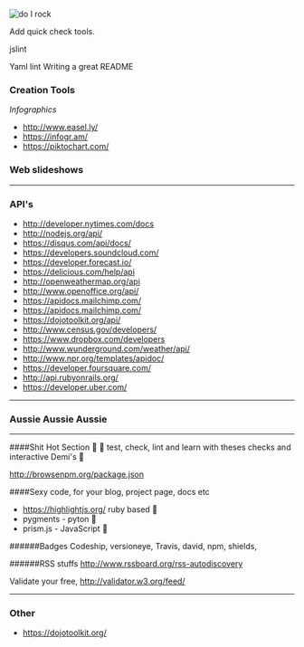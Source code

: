 
 ![do I rock](http://img.shields.io/badge/do%20i%20rock-passing-ff69bd.svg) 


Add quick check tools.

jslint

Yaml lint Writing a great README

### Creation Tools
*Infographics*
* http://www.easel.ly/
* https://infogr.am/
* https://piktochart.com/


### Web slideshows


---
### API's

- http://developer.nytimes.com/docs
- http://nodejs.org/api/
- https://disqus.com/api/docs/
- https://developers.soundcloud.com/
- https://developer.forecast.io/
- https://delicious.com/help/api
- http://openweathermap.org/api
- http://www.openoffice.org/api/
- https://apidocs.mailchimp.com/
- https://apidocs.mailchimp.com/
- https://dojotoolkit.org/api/
- http://www.census.gov/developers/
- https://www.dropbox.com/developers
- http://www.wunderground.com/weather/api/
- http://www.npr.org/templates/apidoc/
- https://developer.foursquare.com/
- http://api.rubyonrails.org/
- https://developer.uber.com/





---

### Aussie Aussie Aussie




---
####Shit Hot Section 💩
💩 test, check, lint and learn with theses checks and interactive Demi's 💩

http://browsenpm.org/package.json


####Sexy code, for your blog, project page, docs etc

- https://highlightjs.org/ ruby based 💎 
- pygments - pyton 🐍 
- prism.js - JavaScript 🍵 


######Badges
Codeship, versioneye, Travis, david, npm, shields, 



######RSS stuffs
http://www.rssboard.org/rss-autodiscovery

Validate your free, http://validator.w3.org/feed/


---

### Other
- https://dojotoolkit.org/

